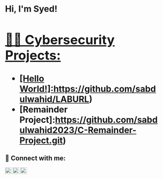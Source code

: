 <h1>Hi, I'm Syed! <br/><a href="https://github.com/sabdulwahid2023"> <a href="https://www.linkedin.com/in/syed-abdulwahid/">

<h2>👨‍💻 Cybersecurity Projects:</h2>
  
- [Hello World!]:https://github.com/sabdulwahid/LABURL)
- [Remainder Project]:https://github.com/sabdulwahid2023/C-Remainder-Project.git)
  
  
<h2> 🤳 Connect with me:</h2>

[<img align="left" alt="SyedAbdulwahid | YouTube" width="22px" src="https://cdn.jsdelivr.net/npm/simple-icons@v3/icons/youtube.svg" />][youtube]
[<img align="left" alt="SyedAbdulwahid | Twitter" width="22px" src="https://cdn.jsdelivr.net/npm/simple-icons@v3/icons/twitter.svg" />][twitter]
[<img align="left" alt="SyedAbdulwahid | LinkedIn" width="22px" src="https://cdn.jsdelivr.net/npm/simple-icons@v3/icons/linkedin.svg" />][linkedin]
 
[twitter]: https://twitter.com/syedabdulwahid99
[youtube]: https://www.youtube.com/c/sabdulwahid
[linkedin]: https://linkedin.com/in/syed-abdulwahid/

<!--
**sabdulwahid2023/sabdulwahid2023** is a ✨ _special_ ✨ repository because its `README.md` (this file) appears on your GitHub profile.

Here are some ideas to get you started:

- 🔭 I’m currently working on ...
- 🌱 I’m currently learning ...
- 👯 I’m looking to collaborate on ...
- 🤔 I’m looking for help with ...
- 💬 Ask me about ...
- 📫 How to reach me: ...
- 😄 Pronouns: ...
- ⚡ Fun fact: ...
-->
